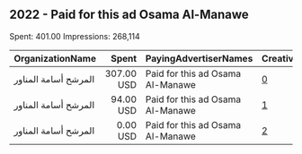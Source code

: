## 2022 - Paid for this ad Osama Al-Manawe 
Spent: 401.00
Impressions: 268,114

|OrganizationName|Spent|PayingAdvertiserNames|CreativeUrls|Impressions|Genders|AgeBrackets|CountryCodes|BillingAddresses|CandidateBallotInformation|
|:---|---:|:---|:---|---:|:---|:---|:---|:---|:---|
|المرشح أسامة المناور|307.00 USD|Paid for this ad Osama Al-Manawe|[0](https://www.snap.com/political-ads/asset/10fb67cdba0aa2b789e5a565f1a03e1d4ee5b464f098be01d9c390d9e338b160?mediaType=mp4)|210,937|FEMALE|21+|kuwait|KW||
|المرشح أسامة المناور|94.00 USD|Paid for this ad Osama Al-Manawe|[1](https://www.snap.com/political-ads/asset/39dc926b897840ea7eba700b070d3154acd05a221d87ee6452da83c4df639456?mediaType=mp4)|57,054||21+|kuwait|KW|osama almenwer|
|المرشح أسامة المناور|0.00 USD|Paid for this ad Osama Al-Manawe|[2](https://www.snap.com/political-ads/asset/10fb67cdba0aa2b789e5a565f1a03e1d4ee5b464f098be01d9c390d9e338b160?mediaType=mp4)|123|FEMALE|21+|kuwait|KW||
